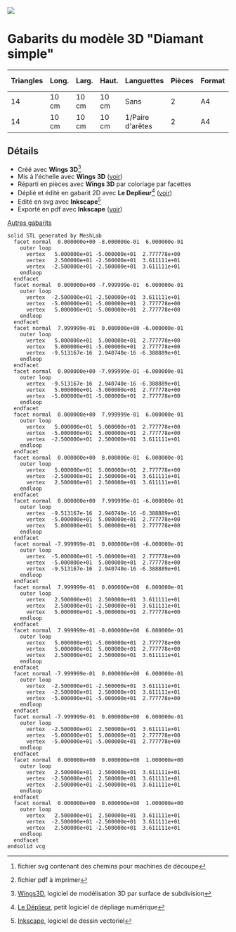 ![](https://gilboonet.github.io/img/miniDiamantTC.png)
# Gabarits du modèle 3D "Diamant simple"

|Triangles|Long.|Larg.|Haut.|Languettes|Pièces|Format|Nb pages|SVG[^6]|PDF[^7]|
|---|---|---|---|---|---|---|---|---|---|
|14|10 cm|10 cm|10 cm|Sans|2|A4|x1|[svg](https://github.com/gilboonet/designs/blob/master/2023/DiamantTC/DiamantTC_lang.svg)|[pdf](https://github.com/gilboonet/designs/blob/master/2023/DiamantTC/DiamantTC.pdf)|
|14|10 cm|10 cm|10 cm|1/Paire d'arêtes|2|A4|x1|[svg](https://github.com/gilboonet/designs/blob/master/2023/DiamantTC/DiamantTC_lang.svg)|[pdf](https://github.com/gilboonet/designs/blob/master/2023/DiamantTC/DiamantTC_lang.pdf)|

## Détails
- Créé avec **Wings 3D**[^3]
- Mis à l'échelle avec **Wings 3D** ([voir](https://youtu.be/vKRSdvvuxDQ))
- Réparti en pièces avec **Wings 3D** par coloriage par facettes
- Déplié et édité en gabarit 2D avec **Le Deplieur**[^4] ([voir](https://youtu.be/GMdUE3Vu98w))
- Edité en svg avec **Inkscape**[^5]
- Exporté en pdf avec **Inkscape** ([voir](https://www.youtube.com/watch?v=tLdg9i932-I))

[^2]:[Meshlab](https://www.meshlab.net/), logiciel de traitement et édition de maillages 3D
[^3]:[Wings3D](http://www.wings3d.com/), logiciel de modélisation 3D par surface de subdivision
[^4]:[Le Déplieur](https://gilboonet.github.io/deplieur/UI1.html), petit logiciel de dépliage numérique
[^5]:[Inkscape](https://inkscape.org/fr/), logiciel de dessin vectoriel
[^6]:fichier svg contenant des chemins pour machines de découpe
[^7]:fichier pdf à imprimer

[Autres gabarits](https://gilboonet.github.io/Gabarits.html)

```stl
solid STL generated by MeshLab
  facet normal  0.000000e+00 -8.000000e-01  6.000000e-01
    outer loop
      vertex   5.000000e+01 -5.000000e+01  2.777778e+00
      vertex   2.500000e+01 -2.500000e+01  3.611111e+01
      vertex  -2.500000e+01 -2.500000e+01  3.611111e+01
    endloop
  endfacet
  facet normal  0.000000e+00 -7.999999e-01  6.000000e-01
    outer loop
      vertex  -2.500000e+01 -2.500000e+01  3.611111e+01
      vertex  -5.000000e+01 -5.000000e+01  2.777778e+00
      vertex   5.000000e+01 -5.000000e+01  2.777778e+00
    endloop
  endfacet
  facet normal  7.999999e-01  0.000000e+00 -6.000000e-01
    outer loop
      vertex   5.000000e+01  5.000000e+01  2.777778e+00
      vertex   5.000000e+01 -5.000000e+01  2.777778e+00
      vertex  -9.513167e-16  2.940740e-16 -6.388889e+01
    endloop
  endfacet
  facet normal  0.000000e+00 -7.999999e-01 -6.000000e-01
    outer loop
      vertex  -9.513167e-16  2.940740e-16 -6.388889e+01
      vertex   5.000000e+01 -5.000000e+01  2.777778e+00
      vertex  -5.000000e+01 -5.000000e+01  2.777778e+00
    endloop
  endfacet
  facet normal  0.000000e+00  7.999999e-01  6.000000e-01
    outer loop
      vertex   5.000000e+01  5.000000e+01  2.777778e+00
      vertex  -5.000000e+01  5.000000e+01  2.777778e+00
      vertex  -2.500000e+01  2.500000e+01  3.611111e+01
    endloop
  endfacet
  facet normal  0.000000e+00  8.000000e-01  6.000000e-01
    outer loop
      vertex   5.000000e+01  5.000000e+01  2.777778e+00
      vertex  -2.500000e+01  2.500000e+01  3.611111e+01
      vertex   2.500000e+01  2.500000e+01  3.611111e+01
    endloop
  endfacet
  facet normal  0.000000e+00  7.999999e-01 -6.000000e-01
    outer loop
      vertex  -9.513167e-16  2.940740e-16 -6.388889e+01
      vertex  -5.000000e+01  5.000000e+01  2.777778e+00
      vertex   5.000000e+01  5.000000e+01  2.777778e+00
    endloop
  endfacet
  facet normal -7.999999e-01  0.000000e+00 -6.000000e-01
    outer loop
      vertex  -5.000000e+01 -5.000000e+01  2.777778e+00
      vertex  -5.000000e+01  5.000000e+01  2.777778e+00
      vertex  -9.513167e-16  2.940740e-16 -6.388889e+01
    endloop
  endfacet
  facet normal  7.999999e-01  0.000000e+00  6.000000e-01
    outer loop
      vertex   2.500000e+01  2.500000e+01  3.611111e+01
      vertex   2.500000e+01 -2.500000e+01  3.611111e+01
      vertex   5.000000e+01 -5.000000e+01  2.777778e+00
    endloop
  endfacet
  facet normal  7.999999e-01 -0.000000e+00  6.000000e-01
    outer loop
      vertex   5.000000e+01 -5.000000e+01  2.777778e+00
      vertex   5.000000e+01  5.000000e+01  2.777778e+00
      vertex   2.500000e+01  2.500000e+01  3.611111e+01
    endloop
  endfacet
  facet normal -7.999999e-01  0.000000e+00  6.000000e-01
    outer loop
      vertex  -2.500000e+01 -2.500000e+01  3.611111e+01
      vertex  -2.500000e+01  2.500000e+01  3.611111e+01
      vertex  -5.000000e+01 -5.000000e+01  2.777778e+00
    endloop
  endfacet
  facet normal -7.999999e-01  0.000000e+00  6.000000e-01
    outer loop
      vertex  -2.500000e+01  2.500000e+01  3.611111e+01
      vertex  -5.000000e+01  5.000000e+01  2.777778e+00
      vertex  -5.000000e+01 -5.000000e+01  2.777778e+00
    endloop
  endfacet
  facet normal  0.000000e+00  0.000000e+00  1.000000e+00
    outer loop
      vertex   2.500000e+01  2.500000e+01  3.611111e+01
      vertex  -2.500000e+01  2.500000e+01  3.611111e+01
      vertex  -2.500000e+01 -2.500000e+01  3.611111e+01
    endloop
  endfacet
  facet normal  0.000000e+00  0.000000e+00  1.000000e+00
    outer loop
      vertex   2.500000e+01  2.500000e+01  3.611111e+01
      vertex  -2.500000e+01 -2.500000e+01  3.611111e+01
      vertex   2.500000e+01 -2.500000e+01  3.611111e+01
    endloop
  endfacet
endsolid vcg
```

